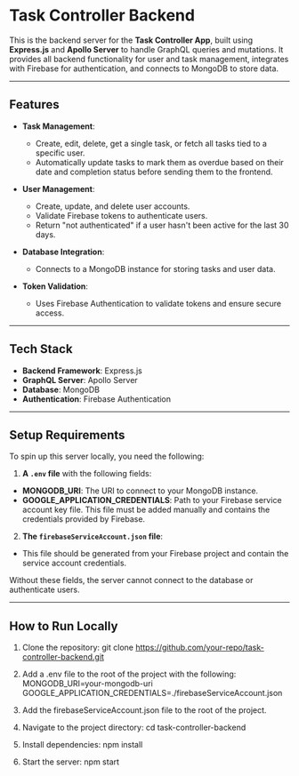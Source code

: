 # Task Controller Backend

This is the backend server for the **Task Controller App**, built using **Express.js** and **Apollo Server** to handle GraphQL queries and mutations. It provides all backend functionality for user and task management, integrates with Firebase for authentication, and connects to MongoDB to store data.

---

## Features

- **Task Management**:

  - Create, edit, delete, get a single task, or fetch all tasks tied to a specific user.
  - Automatically update tasks to mark them as overdue based on their date and completion status before sending them to the frontend.

- **User Management**:

  - Create, update, and delete user accounts.
  - Validate Firebase tokens to authenticate users.
  - Return "not authenticated" if a user hasn't been active for the last 30 days.

- **Database Integration**:

  - Connects to a MongoDB instance for storing tasks and user data.

- **Token Validation**:
  - Uses Firebase Authentication to validate tokens and ensure secure access.

---

## Tech Stack

- **Backend Framework**: Express.js
- **GraphQL Server**: Apollo Server
- **Database**: MongoDB
- **Authentication**: Firebase Authentication

---

## Setup Requirements

To spin up this server locally, you need the following:

1. **A `.env` file** with the following fields:

- **MONGODB_URI**: The URI to connect to your MongoDB instance.
- **GOOGLE_APPLICATION_CREDENTIALS**: Path to your Firebase service account key file. This file must be added manually and contains the credentials provided by Firebase.

2. **The `firebaseServiceAccount.json` file**:

- This file should be generated from your Firebase project and contain the service account credentials.

Without these fields, the server cannot connect to the database or authenticate users.

---

## How to Run Locally

1. Clone the repository:
   git clone https://github.com/your-repo/task-controller-backend.git

2. Add a .env file to the root of the project with the following:
   MONGODB_URI=your-mongodb-uri
   GOOGLE_APPLICATION_CREDENTIALS=./firebaseServiceAccount.json

3. Add the firebaseServiceAccount.json file to the root of the project.

4. Navigate to the project directory:
   cd task-controller-backend

5. Install dependencies:
   npm install

6. Start the server:
   npm start
